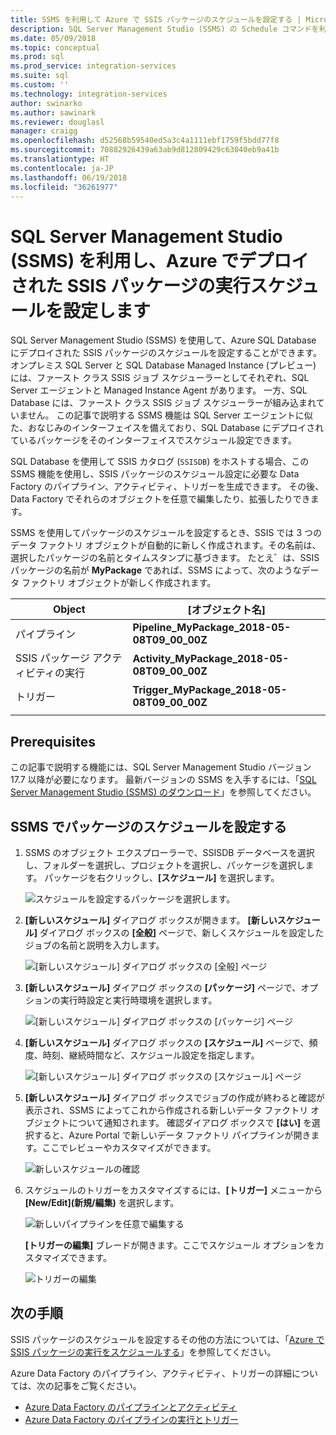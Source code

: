 ```yaml
---
title: SSMS を利用して Azure で SSIS パッケージのスケジュールを設定する | Microsoft Docs
description: SQL Server Management Studio (SSMS) の Schedule コマンドを利用し、Azure SQL Database にデプロイされた SSIS パッケージのスケジュールを設定する方法について説明します。
ms.date: 05/09/2018
ms.topic: conceptual
ms.prod: sql
ms.prod_service: integration-services
ms.suite: sql
ms.custom: ''
ms.technology: integration-services
author: swinarko
ms.author: sawinark
ms.reviewer: douglasl
manager: craigg
ms.openlocfilehash: d52568b59540ed5a3c4a1111ebf1759f5bdd77f8
ms.sourcegitcommit: 70882926439a63ab9d812809429c63040eb9a41b
ms.translationtype: HT
ms.contentlocale: ja-JP
ms.lasthandoff: 06/19/2018
ms.locfileid: "36261977"
---
```

# <a name="schedule-the-execution-of-ssis-packages-deployed-in-azure-with-sql-server-management-studio-ssms"></a>SQL Server Management Studio (SSMS) を利用し、Azure でデプロイされた SSIS パッケージの実行スケジュールを設定します

SQL Server Management Studio (SSMS) を使用して、Azure SQL Database にデプロイされた SSIS パッケージのスケジュールを設定することができます。 オンプレミス SQL Server と SQL Database Managed Instance (プレビュー) には、ファースト クラス SSIS ジョブ スケジューラーとしてそれぞれ、SQL Server エージェントと Managed Instance Agent があります。 一方、SQL Database には、ファースト クラス SSIS ジョブ スケジューラーが組み込まれていません。 この記事で説明する SSMS 機能は SQL Server エージェントに似た、おなじみのインターフェイスを備えており、SQL Database にデプロイされているパッケージをそのインターフェイスでスケジュール設定できます。

SQL Database を使用して SSIS カタログ (`SSISDB`) をホストする場合、この SSMS 機能を使用し、SSIS パッケージのスケジュール設定に必要な Data Factory のパイプライン、アクティビティ、トリガーを生成できます。 その後、Data Factory でそれらのオブジェクトを任意で編集したり、拡張したりできます。

SSMS を使用してパッケージのスケジュールを設定するとき、SSIS では 3 つのデータ ファクトリ オブジェクトが自動的に新しく作成されます。その名前は、選択したパッケージの名前とタイムスタンプに基づきます。 たとえ゛は、SSIS パッケージの名前が **MyPackage** であれば、SSMS によって、次のようなデータ ファクトリ オブジェクトが新しく作成されます。

| Object | [オブジェクト名] |
|---|---|
| パイプライン | **Pipeline_MyPackage_2018-05-08T09_00_00Z** |
| SSIS パッケージ アクティビティの実行 | **Activity_MyPackage_2018-05-08T09_00_00Z** |
| トリガー | **Trigger_MyPackage_2018-05-08T09_00_00Z** |
|||

## <a name="prerequisites"></a>Prerequisites

この記事で説明する機能には、SQL Server Management Studio バージョン 17.7 以降が必要になります。 最新バージョンの SSMS を入手するには、「[SQL Server Management Studio (SSMS) のダウンロード](../../ssms/download-sql-server-management-studio-ssms.md)」を参照してください。

## <a name="schedule-a-package-in-ssms"></a>SSMS でパッケージのスケジュールを設定する

1. SSMS のオブジェクト エクスプローラーで、SSISDB データベースを選択し、フォルダーを選択し、プロジェクトを選択し、パッケージを選択します。 パッケージを右クリックし、**[スケジュール]** を選択します。

    ![スケジュールを設定するパッケージを選択します。](media/ssis-azure-schedule-packages-ssms/schedule-ssms-image1-schedule.png)

2. **[新しいスケジュール]** ダイアログ ボックスが開きます。 **[新しいスケジュール]** ダイアログ ボックスの **[全般]** ページで、新しくスケジュールを設定したジョブの名前と説明を入力します。

    ![[新しいスケジュール] ダイアログ ボックスの [全般] ページ](media/ssis-azure-schedule-packages-ssms/schedule-ssms-image2-new-schedule.png)

3. **[新しいスケジュール]** ダイアログ ボックスの **[パッケージ]** ページで、オプションの実行時設定と実行時環境を選択します。

    ![[新しいスケジュール] ダイアログ ボックスの [パッケージ] ページ](media/ssis-azure-schedule-packages-ssms/schedule-ssms-image3-new-schedule2.png)

4. **[新しいスケジュール]** ダイアログ ボックスの **[スケジュール]** ページで、頻度、時刻、継続時間など、スケジュール設定を指定します。

    ![[新しいスケジュール] ダイアログ ボックスの [スケジュール] ページ](media/ssis-azure-schedule-packages-ssms/schedule-ssms-image4-new-schedule3.png)

5. **[新しいスケジュール]** ダイアログ ボックスでジョブの作成が終わると確認が表示され、SSMS によってこれから作成される新しいデータ ファクトリ オブジェクトについて通知されます。 確認ダイアログ ボックスで **[はい]** を選択すると、Azure Portal で新しいデータ ファクトリ パイプラインが開きます。ここでレビューやカスタマイズができます。

    ![新しいスケジュールの確認](media/ssis-azure-schedule-packages-ssms/schedule-ssms-image5-confirmation.png)

6. スケジュールのトリガーをカスタマイズするには、**[トリガー]** メニューから **[New/Edit]\(新規/編集\)** を選択します。

    ![新しいパイプラインを任意で編集する](media/ssis-azure-schedule-packages-ssms/schedule-ssms-image6-edit.png)

    **[トリガーの編集]** ブレードが開きます。ここでスケジュール オプションをカスタマイズできます。

    ![トリガーの編集](media/ssis-azure-schedule-packages-ssms/schedule-ssms-image7-edit2.png)

## <a name="next-steps"></a>次の手順

SSIS パッケージのスケジュールを設定するその他の方法については、「[Azure で SSIS パッケージの実行をスケジュールする](ssis-azure-schedule-packages.md)」を参照してください。

Azure Data Factory のパイプライン、アクティビティ、トリガーの詳細については、次の記事をご覧ください。
-   [Azure Data Factory のパイプラインとアクティビティ](https://docs.microsoft.com/azure/data-factory/concepts-pipelines-activities)
-   [Azure Data Factory のパイプラインの実行とトリガー](https://docs.microsoft.com/azure/data-factory/concepts-pipeline-execution-triggers)
